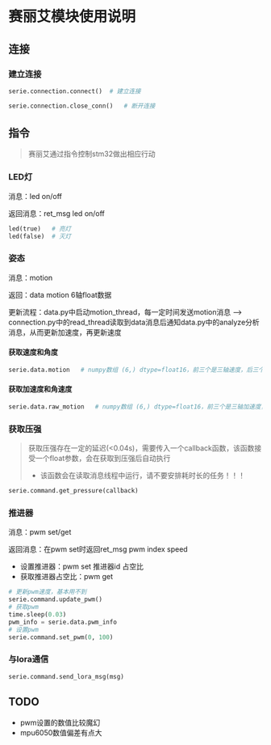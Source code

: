 # 赛丽艾模块使用说明
## 连接
### 建立连接
```python
serie.connection.connect()  # 建立连接

serie.connection.close_conn()   # 断开连接
```
## 指令
>  赛丽艾通过指令控制stm32做出相应行动

### LED灯

消息：led on/off

返回消息：ret_msg led on/off

``` python
led(true)	# 亮灯
led(false)	# 灭灯
```

### 姿态

消息：motion

返回：data motion 6轴float数据

更新流程：data.py中启动motion_thread，每一定时间发送motion消息 --> connection.py中的read_thread读取到data消息后通知data.py中的analyze分析消息，从而更新加速度，再更新速度

#### 获取速度和角度

``` python
serie.data.motion	# numpy数组 (6,) dtype=float16，前三个是三轴速度，后三个是三轴角度
```

#### 获取加速度和角速度

``` python
serie.data.raw_motion	# numpy数组 (6,) dtype=float16，前三个是三轴加速度，后三个是三轴角速度
```
### 获取压强
> 获取压强存在一定的延迟(<0.04s)，需要传入一个callback函数，该函数接受一个float参数，会在获取到压强后自动执行
> - 该函数会在读取消息线程中运行，请不要安排耗时长的任务！！！
``` python
serie.command.get_pressure(callback)
```
### 推进器

消息：pwm set/get

返回消息：在pwm set时返回ret_msg pwm index speed

- 设置推进器：pwm set 推进器id 占空比
- 获取推进器占空比：pwm get

``` python
# 更新pwm速度，基本用不到
serie.command.update_pwm()
# 获取pwm
time.sleep(0.03)
pwm_info = serie.data.pwm_info
# 设置pwm
serie.command.set_pwm(0, 100)
```
### 与lora通信
``` python
serie.command.send_lora_msg(msg)
```
## TODO

- pwm设置的数值比较魔幻
- mpu6050数值偏差有点大
